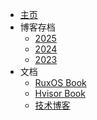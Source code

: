 - [主页](/)
- 博客存档
  - [2025](/2025/README.md)
  - [2024](/2024/README.md)
  - [2023](/2023/README.md)
- 文档
  - [RuxOS Book](https://ruxos.syswonder.org)
  - [Hvisor Book](https://hvisor.syswonder.org)
  - [技术博客](https://blog.syswonder.org)
